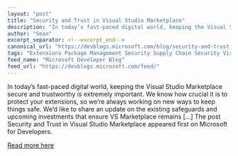 ```yaml
---
layout: "post"
title: "Security and Trust in Visual Studio Marketplace"
description: "In today’s fast-paced digital world, keeping the Visual Studio Marketplace secure and trustworthy is..."
author: "Sean"
excerpt_separator: <!--excerpt_end-->
canonical_url: "https://devblogs.microsoft.com/blog/security-and-trust-in-visual-studio-marketplace"
tags: "Extensions Package Management Security Supply Chain Security Visual Studio Visual Studio Code Microsoft"
feed_name: "Microsoft Developer Blog"
feed_url: "https://devblogs.microsoft.com/feed/"
---
```


In today’s fast-paced digital world, keeping the Visual Studio Marketplace secure and trustworthy is extremely important. We know how crucial it is to protect your extensions, so we’re always working on new ways to keep things safe. We’d like to share an update on the existing safeguards and upcoming investments that ensure VS Marketplace remains […]<!--excerpt_end-->
The post Security and Trust in Visual Studio Marketplace appeared first on Microsoft for Developers.

[Read more here](https://devblogs.microsoft.com/blog/security-and-trust-in-visual-studio-marketplace)
